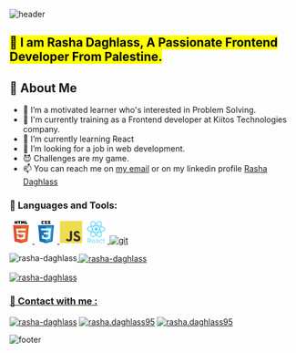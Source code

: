 ![header](https://capsule-render.vercel.app/api?type=waving&color=gradient&height=280&section=header&text=Hi%20there%20%F0%9F%91%8B&fontSize=90)
<h2 align="left"><mark>📌 I am Rasha Daghlass, A Passionate Frontend Developer From Palestine.<mark/></h2>
<h2>📌 About Me </h2>


- :cactus: I’m a motivated learner who's interested in Problem Solving. <br />
- :eyes: I'm currently training as a Frontend developer at Kiitos Technologies company. <br />
- :seedling: I’m currently learning React <br />
- :revolving_hearts:️ I’m looking for a job in web development. <br />
- :smiling_imp: Challenges are my game. <br />
- 📫 You can reach me on <a href = "mailto:rashadaghlass955@gmail.com">my email</a> or on my linkedin profile <a href = "https://www.linkedin.com/in/rasha-daghlass/">Rasha Daghlass</a>

<h3 align="left">📌 Languages and Tools:</h3>
<p align="left"> <a href="https://www.w3.org/html/" target="_blank" rel="noreferrer"> <img src="https://raw.githubusercontent.com/devicons/devicon/master/icons/html5/html5-original-wordmark.svg" alt="html5" width="40" height="40"/> </a><a href="https://www.w3schools.com/css/" target="_blank" rel="noreferrer"> <img src="https://raw.githubusercontent.com/devicons/devicon/master/icons/css3/css3-original-wordmark.svg" alt="css3" width="40" height="40"/> </a> </a <a href="https://developer.mozilla.org/en-US/docs/Web/JavaScript" target="_blank" rel="noreferrer"> <img src="https://raw.githubusercontent.com/devicons/devicon/master/icons/javascript/javascript-original.svg" alt="javascript" width="40" height="40"/> </a> <a href="https://reactjs.org/" target="_blank" rel="noreferrer"> <img src="https://raw.githubusercontent.com/devicons/devicon/master/icons/react/react-original-wordmark.svg" alt="react" width="40" height="40"/> </a><a href="https://git-scm.com/" target="_blank" rel="noreferrer"> <img src="https://www.vectorlogo.zone/logos/git-scm/git-scm-icon.svg" alt="git" width="40" height="40"/> </p>

<p><img align="left" src="https://github-readme-stats.vercel.app/api/top-langs?username=rasha-daghlass&show_icons=true&locale=en&layout=compact" alt="rasha-daghlass" /></p>

<p>&nbsp;<img align="center" src="https://github-readme-stats.vercel.app/api?username=rasha-daghlass&show_icons=true&locale=en" alt="rasha-daghlass" /></p>

<p><img align="center" src="https://github-readme-streak-stats.herokuapp.com/?user=rasha-daghlass&" alt="rasha-daghlass" /></p>
<h3 align="left">📌 Contact with me :</h3>
<p align="left">
<a href="https://linkedin.com/in/rasha-daghlass" target="blank"><img align="center" src="https://raw.githubusercontent.com/rahuldkjain/github-profile-readme-generator/master/src/images/icons/Social/linked-in-alt.svg" alt="rasha-daghlass" height="30" width="40" /></a>
<a href="https://fb.com/rasha.daghlass95" target="blank"><img align="center" src="https://raw.githubusercontent.com/rahuldkjain/github-profile-readme-generator/master/src/images/icons/Social/facebook.svg" alt="rasha.daghlass95" height="30" width="40" /></a>
<a href="https://instagram.com/rasha.daghlass95" target="blank"><img align="center" src="https://raw.githubusercontent.com/rahuldkjain/github-profile-readme-generator/master/src/images/icons/Social/instagram.svg" alt="rasha.daghlass95" height="30" width="40" /></a>

</p>

![footer](https://capsule-render.vercel.app/api?type=waving&color=gradient&height=150&section=footer)

<!--


